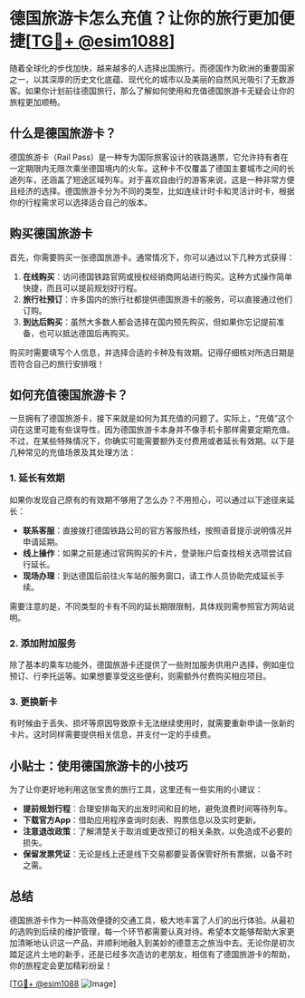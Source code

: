 # 德国旅游卡怎么充值？让你的旅行更加便捷[[TG💪+ @esim1088](https://t.me/s/esim1088)]

随着全球化的步伐加快，越来越多的人选择出国旅行。而德国作为欧洲的重要国家之一，以其深厚的历史文化底蕴、现代化的城市以及美丽的自然风光吸引了无数游客。如果你计划前往德国旅行，那么了解如何使用和充值德国旅游卡无疑会让你的旅程更加顺畅。

## 什么是德国旅游卡？

德国旅游卡（Rail Pass）是一种专为国际旅客设计的铁路通票，它允许持有者在一定期限内无限次乘坐德国境内的火车。这种卡不仅覆盖了德国主要城市之间的长途列车，还涵盖了短途区域列车。对于喜欢自由行的游客来说，这是一种非常方便且经济的选择。德国旅游卡分为不同的类型，比如连续计时卡和灵活计时卡，根据你的行程需求可以选择适合自己的版本。

## 购买德国旅游卡

首先，你需要购买一张德国旅游卡。通常情况下，你可以通过以下几种方式获得：

1. **在线购买**：访问德国铁路官网或授权经销商网站进行购买。这种方式操作简单快捷，而且可以提前规划好行程。
2. **旅行社预订**：许多国内的旅行社都提供德国旅游卡的服务，可以直接通过他们订购。
3. **到达后购买**：虽然大多数人都会选择在国内预先购买，但如果你忘记提前准备，也可以抵达德国后再购买。

购买时需要填写个人信息，并选择合适的卡种及有效期。记得仔细核对所选日期是否符合自己的旅行安排哦！

## 如何充值德国旅游卡？

一旦拥有了德国旅游卡，接下来就是如何为其充值的问题了。实际上，“充值”这个词在这里可能有些误导性，因为德国旅游卡本身并不像手机卡那样需要定期充值。不过，在某些特殊情况下，你确实可能需要额外支付费用或者延长有效期。以下是几种常见的充值场景及其处理方法：

### 1. 延长有效期

如果你发现自己原有的有效期不够用了怎么办？不用担心，可以通过以下途径来延长：

- **联系客服**：直接拨打德国铁路公司的官方客服热线，按照语音提示说明情况并申请延期。
- **线上操作**：如果之前是通过官网购买的卡片，登录账户后查找相关选项尝试自行延长。
- **现场办理**：到达德国后前往火车站的服务窗口，请工作人员协助完成延长手续。

需要注意的是，不同类型的卡有不同的延长期限限制，具体规则需参照官方网站说明。

### 2. 添加附加服务

除了基本的乘车功能外，德国旅游卡还提供了一些附加服务供用户选择，例如座位预订、行李托运等。如果想要享受这些便利，则需额外付费购买相应项目。

### 3. 更换新卡

有时候由于丢失、损坏等原因导致原卡无法继续使用时，就需要重新申请一张新的卡片。这时同样需要提供相关信息，并支付一定的手续费。

## 小贴士：使用德国旅游卡的小技巧

为了让你更好地利用这张宝贵的旅行工具，这里还有一些实用的小建议：

- **提前规划行程**：合理安排每天的出发时间和目的地，避免浪费时间等待列车。
- **下载官方App**：借助应用程序查询时刻表、购票信息以及实时更新。
- **注意退改政策**：了解清楚关于取消或更改预订的相关条款，以免造成不必要的损失。
- **保留发票凭证**：无论是线上还是线下交易都要妥善保管好所有票据，以备不时之需。

## 总结

德国旅游卡作为一种高效便捷的交通工具，极大地丰富了人们的出行体验。从最初的选购到后续的维护管理，每一个环节都需要认真对待。希望本文能够帮助大家更加清晰地认识这一产品，并顺利地融入到美妙的德意志之旅当中去。无论你是初次踏足这片土地的新手，还是已经多次造访的老朋友，相信有了德国旅游卡的帮助，你的旅程定会更加精彩纷呈！

[[TG💪+ @esim1088](https://t.me/s/esim1088) ![Image](https://i.postimg.cc/4NQfJmqS/Snipaste-2025-05-13-00-14-12.png)]